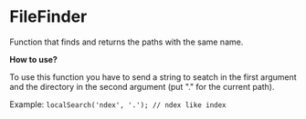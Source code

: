 # FileFinder
Function that finds and returns the paths with the same name.

**How to use?**

To use this function you have to send a string to seatch in the first argument and the directory in the second argument (put "." for the current path).

Example: `localSearch('ndex', '.'); // ndex like index`
